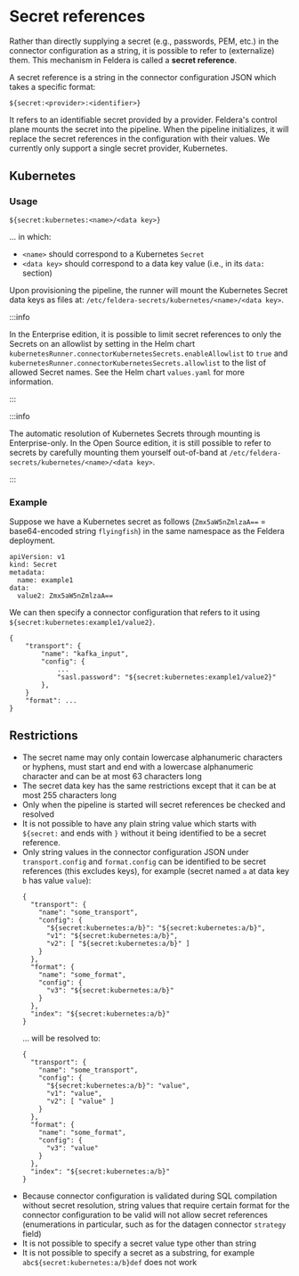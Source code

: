 # Secret references

Rather than directly supplying a secret (e.g., passwords, PEM, etc.) in the connector
configuration as a string, it is possible to refer to (externalize) them. This mechanism
in Feldera is called a **secret reference**.

A secret reference is a string in the connector configuration JSON which takes a specific format:

```
${secret:<provider>:<identifier>}
```

It refers to an identifiable secret provided by a provider. Feldera's control plane mounts the secret
into the pipeline. When the pipeline initializes, it will replace the secret references in the
configuration with their values. We currently only support a single secret provider, Kubernetes.

## Kubernetes

### Usage

```
${secret:kubernetes:<name>/<data key>}
```

... in which:
- `<name>` should correspond to a Kubernetes `Secret`
- `<data key>` should correspond to a data key value (i.e., in its `data:` section)

Upon provisioning the pipeline, the runner will mount the Kubernetes Secret data keys
as files at: `/etc/feldera-secrets/kubernetes/<name>/<data key>`.

:::info

In the Enterprise edition, it is possible to limit secret references to only
the Secrets on an allowlist by setting in the Helm chart
`kubernetesRunner.connectorKubernetesSecrets.enableAllowlist` to `true` and
`kubernetesRunner.connectorKubernetesSecrets.allowlist` to the list of allowed
Secret names. See the Helm chart `values.yaml` for more information.

:::

:::info

The automatic resolution of Kubernetes Secrets through mounting is Enterprise-only.
In the Open Source edition, it is still possible to refer to secrets by carefully
mounting them yourself out-of-band at `/etc/feldera-secrets/kubernetes/<name>/<data key>`.

:::

### Example

Suppose we have a Kubernetes secret as follows (`Zmx5aW5nZmlzaA==` = base64-encoded string `flyingfish`)
in the same namespace as the Feldera deployment.

```
apiVersion: v1
kind: Secret
metadata:
  name: example1
data:
  value2: Zmx5aW5nZmlzaA==
```

We can then specify a connector configuration that refers to it using `${secret:kubernetes:example1/value2}`.

```
{
    "transport": {
        "name": "kafka_input",
        "config": {
            ...
            "sasl.password": "${secret:kubernetes:example1/value2}"
        },
    }
    "format": ...
}
```

## Restrictions

- The secret name may only contain lowercase alphanumeric characters or hyphens, must start and end
  with a lowercase alphanumeric character and can be at most 63 characters long
- The secret data key has the same restrictions except that it can be at most 255 characters long
- Only when the pipeline is started will secret references be checked and resolved
- It is not possible to have any plain string value which starts with `${secret:` and ends with `}`
  without it being identified to be a secret reference.
- Only string values in the connector configuration JSON under `transport.config` and `format.config`
  can be identified to be secret references (this excludes keys), for example (secret named `a` at
  data key `b` has value `value`):
  ```
  {
    "transport": {
      "name": "some_transport",
      "config": {
        "${secret:kubernetes:a/b}": "${secret:kubernetes:a/b}",
        "v1": "${secret:kubernetes:a/b}",
        "v2": [ "${secret:kubernetes:a/b}" ]
      }
    },
    "format": {
      "name": "some_format",
      "config": {
        "v3": "${secret:kubernetes:a/b}"
      }
    },
    "index": "${secret:kubernetes:a/b}"
  }
  ```
  ... will be resolved to:
  ```
  {
    "transport": {
      "name": "some_transport",
      "config": {
        "${secret:kubernetes:a/b}": "value",
        "v1": "value",
        "v2": [ "value" ]
      }
    },
    "format": {
      "name": "some_format",
      "config": {
        "v3": "value"
      }
    },
    "index": "${secret:kubernetes:a/b}"
  }
  ```
- Because connector configuration is validated during SQL compilation without secret
  resolution, string values that require certain format for the connector configuration
  to be valid will not allow secret references (enumerations in particular, such as for
  the datagen connector `strategy` field)
- It is not possible to specify a secret value type other than string
- It is not possible to specify a secret as a substring, for example
  `abc${secret:kubernetes:a/b}def` does not work
